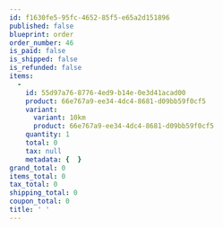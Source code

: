```yaml
---
id: f1630fe5-95fc-4652-85f5-e65a2d151896
published: false
blueprint: order
order_number: 46
is_paid: false
is_shipped: false
is_refunded: false
items:
  -
    id: 55d97a76-8776-4ed9-b14e-0e3d41acad00
    product: 66e767a9-ee34-4dc4-8681-d09bb59f0cf5
    variant:
      variant: 10km
      product: 66e767a9-ee34-4dc4-8681-d09bb59f0cf5
    quantity: 1
    total: 0
    tax: null
    metadata: {  }
grand_total: 0
items_total: 0
tax_total: 0
shipping_total: 0
coupon_total: 0
title: ' '
---
```

